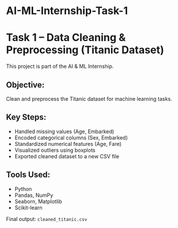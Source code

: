 # AI-ML-Internship-Task-1
# Task 1 – Data Cleaning & Preprocessing (Titanic Dataset)

This project is part of the AI & ML Internship.

## Objective:
Clean and preprocess the Titanic dataset for machine learning tasks.

## Key Steps:
- Handled missing values (Age, Embarked)
- Encoded categorical columns (Sex, Embarked)
- Standardized numerical features (Age, Fare)
- Visualized outliers using boxplots
- Exported cleaned dataset to a new CSV file

## Tools Used:
- Python
- Pandas, NumPy
- Seaborn, Matplotlib
- Scikit-learn

Final output: `cleaned_titanic.csv`

